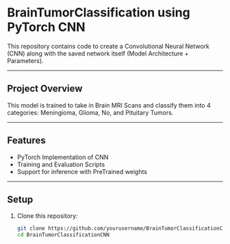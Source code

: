 # BrainTumorClassification using PyTorch CNN
This repository contains code to create a Convolutional Neural Network (CNN) along with the saved network itself (Model Architecture + Parameters).

---

## Project Overview

This model is trained to take in Brain MRI Scans and classify them into 4 categories: Meningioma, Glioma, No, and Pituitary Tumors.

---

## Features

- PyTorch Implementation of CNN
- Training and Evaluation Scripts
- Support for inference with PreTrained weights

---
## Setup

1. Clone this repository:

   ```bash
   git clone https://github.com/yourusername/BrainTumorClassificationCNN.git
   cd BrainTumorClassificationCNN
